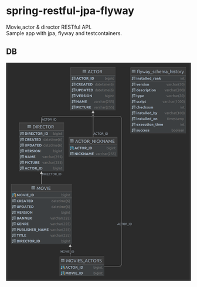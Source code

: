 # spring-restful-jpa-flyway

Movie,actor & director RESTful API. <br>
Sample app with jpa, flyway and testcontainers.

## DB

![alt text](db.png)